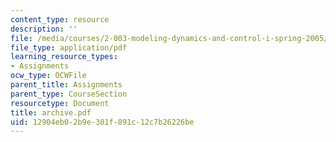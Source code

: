 ```yaml
---
content_type: resource
description: ''
file: /media/courses/2-003-modeling-dynamics-and-control-i-spring-2005/12904eb02b9e301f891c12c7b26226be_archive.pdf
file_type: application/pdf
learning_resource_types:
- Assignments
ocw_type: OCWFile
parent_title: Assignments
parent_type: CourseSection
resourcetype: Document
title: archive.pdf
uid: 12904eb0-2b9e-301f-891c-12c7b26226be
---
```

